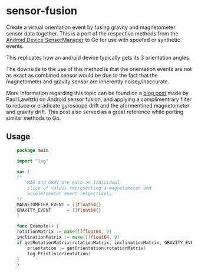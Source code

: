 # sensor-fusion

Create a virtual orientation event by fusing gravity and magnetometer sensor data together. This is a port of the respective methods from the [Android Device SensorManager](https://developer.android.com/reference/android/hardware/SensorManager) to Go for use with spoofed or synthetic events.

This replicates how an android device typically gets its 3 orientation angles.

The downside to the use of this method is that the orientation events are not as exact as combined sensor would be due to the fact that the magnetometer and gravity sensor are inherently noisey/inaccurate.

More information regarding this topic can be found on a [blog post](https://plaw.info/articles/sensorfusion/) made by Paul Lawitzki on Android sensor fusion, and applying a complimentrary filter to reduce or eradicate gyroscope drift and the aformentined magnetometer and gravity drift. This post also served as a great reference while porting similar methods to Go.

## Usage
```go
    package main

    import "log"

    var (
	/*
		MAG and GRAV are each an individual
		slice of values representing a magnetometer and
		accelerometer event respectively.
	*/
	MAGNETOMETER_EVENT = []float64{}
	GRAVITY_EVENT      = []float64{}
    )

    func Example() {
	rotationMatrix := make([]float64, 9)
	inclinationMatrix := make([]float64, 9)
	if getRotationMatrix(rotationMatrix, inclinationMatrix, GRAVITY_EVENT, MAGNETOMETER_EVENT) {
		orientation := getOrientation(rotationMatrix)
		log.Println(orientation)
	}
    }
```
